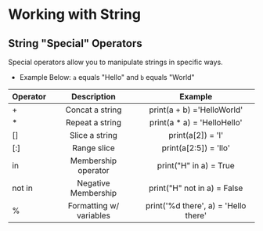 # Working with String

## String "Special" Operators
Special operators allow you to manipulate strings in specific ways.
- Example Below: ```a``` equals "Hello" and ```b``` equals "World"

|  Operator 	   |       Description 	        |     Example 	                         |
|----------------|:----------------------:|:------------------------------------------:|
|  + 	           |   Concat a string	        |  print(a + b) ='HelloWorld' 	         |
|  * 	           |   Repeat a string	        |  print(a * a) = 'HelloHello'           |
| []  	         |   Slice a string	          |  print(a[2]) =  'l'	                   |
| [:]  	         |   Range slice	            |  print(a[2:5]) = 'llo'	               |
| in  	         |   Membership operator	    |  print("H" in a) = True 	             |
| not in  	     |   Negative Membership	    |  print("H" not in a) = False	         |
| %  	           |   Formatting w/ variables	|  print('%d there', a)	= 'Hello there'  |
